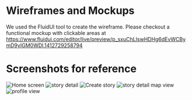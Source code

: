 Wireframes and Mockups
======================

We used the FluidUI tool to create the wireframe. Please checkout a functional mockup with clickable areas at https://www.fluidui.com/editor/live/preview/p_sxuChLIswHDHg6dEvWCBymD9yIGM0WDl.1412729258794

Screenshots for reference
=========================

![Home screen](./mockups/wireframe_home.png)
![story detail](./mockups/wireframe_story.png)
![Create story](./mockups/wireframe_create_story.png)
![story detail map view](./mockups/wireframe_map_view.png)
![profile view](./mockups/wireframe_profile.png)

